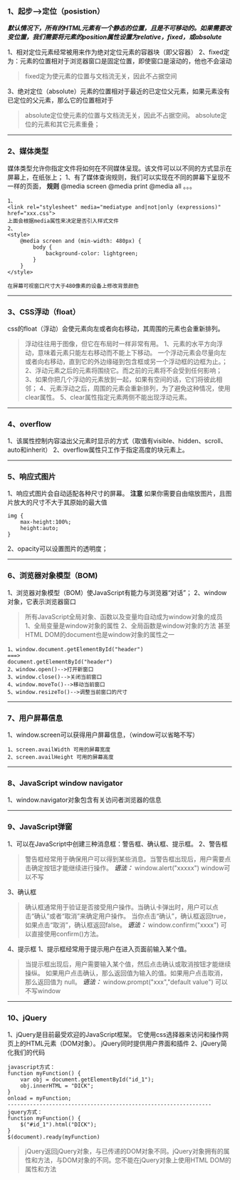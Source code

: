 ### 1、起步-->定位（posistion）
***默认情况下，所有的HTML元素有一个静态的位置，且是不可移动的。如果需要改变位置，我们需要将元素的position属性设置为relative，fixed，或absolute***

1、相对定位元素经常被用来作为绝对定位元素的容器块（即父容器）
2、fixed定为：元素的位置相对于浏览器窗口是固定位置，即使窗口是滚动的，他也不会滚动
>fixed定为使元素的位置与文档流无关，因此不占据空间

3、绝对定位（absolute）元素的位置相对于最近的已定位父元素，如果元素没有已定位的父元素，那么它的位置相对于<html>
> absolute定位使元素的位置与文档流无关，因此不占据空间。
absolute定位的元素和其它元素重叠；
***
### 2、媒体类型
媒体类型允许你指定文件将如何在不同媒体呈现。该文件可以以不同的方式显示在屏幕上，在纸张上；
1、有了媒体查询规则，我们可以实现在不同的屏幕下呈现不一样的页面，
**规则**
@media screen
@media print
@media all
。。。
```
1、
<link rel="stylesheet" media="mediatype and|not|only (expressions)" href="xxx.css">
上面会根据media属性来决定是否引入样式文件
2、
<style>
    @media screen and (min-width: 480px) {
        body {
            background-color: lightgreen;
        }
    }
</style>

在屏幕可视窗口尺寸大于480像素的设备上修改背景颜色
```
***
### 3、CSS浮动（float）
css的float（浮动）会使元素向左或者向右移动，其周围的元素也会重新排列。
> 浮动往往用于图像，但它在布局时一样非常有用。
1、元素的水平方向浮动，意味着元素只能左右移动而不能上下移动。
一个浮动元素会尽量向左或者向右移动，直到它的外边缘碰到包含框或另一个浮动框的边框为止。；
2、浮动元素之后的元素将围绕它。而之前的元素将不会受到任何影响；
3、如果你把几个浮动的元素放到一起，如果有空间的话，它们将彼此相邻；
4、元素浮动之后，周围的元素会重新排列，为了避免这种情况，使用clear属性。
5、clear属性指定元素两侧不能出现浮动元素。
***
### 4、overflow
1、该属性控制内容溢出父元素时显示的方式（取值有visible、hidden、scroll、auto和inherit）
2、overflow属性只工作于指定高度的块元素上。
***
### 5、响应式图片
1、响应式图片会自动适配各种尺寸的屏幕。
**注意**
如果你需要自由缩放图片，且图片放大的尺寸不大于其原始的最大值
```
img {
    max-height:100%;
    height:auto;
}
```
2、opacity可以设置图片的透明度；
***
### 6、浏览器对象模型（BOM)
1、浏览器对象模型（BOM）使JavaScript有能力与浏览器“对话”；
2、window对象，它表示浏览器窗口
> 所有JavaScript全局对象、函数以及变量均自动成为window对象的成员
1、全局变量是window对象的属性
2、全局函数是window对象的方法
甚至HTML DOM的document也是window对象的属性之一
```
1、window.document.getElementById("header")
===>
document.getElementById("header")
2、window.open()-->打开新窗口
3、window.close()-->关闭当前窗口
4、window.moveTo()-->移动当前窗口
5、window.resizeTo()-->调整当前窗口的尺寸
```
***
### 7、用户屏幕信息
1、window.screen可以获得用户屏幕信息，（window可以省略不写）
```
1、screen.availWidth 可用的屏幕宽度
2、screen.availHeight 可用的屏幕高度
```

***
### 8、JavaScript window navigator
1、window.navigator对象包含有关访问者浏览器的信息
***
### 9、JavaScript弹窗
1、可以在JavaScript中创建三种消息框：警告框、确认框、提示框。
2、警告框
> 警告框经常用于确保用户可以得到某些消息。当警告框出现后，用户需要点击确定按钮才能继续进行操作。
***语法：***
window.alert("xxxxx") window可以不写

3、确认框
> 确认框通常用于验证是否接受用户操作。当确认卡弹出时，用户可以点击“确认”或者“取消”来确定用户操作。
当你点击“确认”，确认框返回true，如果点击“取消”，确认框返回false。
***语法：***
window.confirm("xxxx") 
可以直接使用confirm()方法。

4、提示框
1、提示框经常用于提示用户在进入页面前输入某个值。
> 当提示框出现后，用户需要输入某个值，然后点击确认或取消按钮才能继续操纵。
如果用户点击确认，那么返回值为输入的值。如果用户点击取消，那么返回值为 null。
***语法：***
window.prompt("xxx","default value")
可以不写window
***
### 10、jQuery
1、jQuery是目前最受欢迎的JavaScript框架。
它使用css选择器来访问和操作网页上的HTML元素（DOM对象）。
jQuery同时提供用户界面和插件
2、jQuery简化我们的代码
```
javascript方式：
function myFunction() {
    var obj = document.getElementById("id_1");
    obj.innerHTML = "DICK";
}
onload = myFunction;
----------------------------------------------------------------
jquery方式：
function myFunction() {
    $("#id_1").html("DICK");
}
$(document).ready(myFunction)
```
> jQuery返回jQuery对象，与已传递的DOM对象不同。jQuery对象拥有的属性和方法，与DOM对象的不同。您不能在jQuery对象上使用HTML DOM的属性和方法